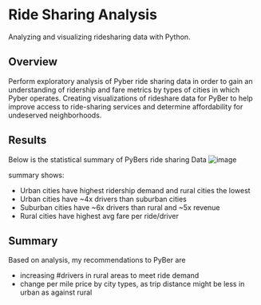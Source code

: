 # Ride Sharing Analysis

Analyzing and visualizing ridesharing data with Python.

## Overview

Perform exploratory analysis of Pyber ride sharing data in order to gain an understanding of ridership and fare metrics by types of cities in which Pyber operates. Creating visualizations of rideshare data for PyBer to help improve access to ride-sharing services and determine affordability for undeserved neighborhoods.

## Results
Below is the statistical summary of PyBers ride sharing Data
![image](https://user-images.githubusercontent.com/71312818/128937312-de4e2bbf-5a9a-41ef-8293-a5f33ceaf5a2.png)

summary shows:
 - Urban cities have highest ridership demand and rural cities the lowest
 - Urban cities have ~4x drivers than suburban cities
 - Suburban cities have ~6x drivers than rural and ~5x revenue
 - Rural cities have highest avg fare per ride/driver
 
 ## Summary
 
 Based on analysis, my recommendations to PyBer are
   - increasing #drivers in rural areas to meet ride demand
   - change per mile price by city types, as trip distance might be less in urban as against rural
 
